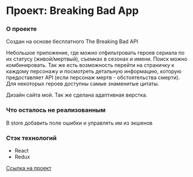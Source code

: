 # Проект: Breaking Bad App
### О проекте

Создан на основе бесплатного The Breaking Bad API 

Небольшое приложение, где можно отфильтровать героев сериала по их статусу (живой/мертвый), съемках в сезонах и имени. Поиск можно комбинировать. Так же есть возможность перейти на страничку к каждому персонажу и посмотреть детальную информацию, которую предоставляет API (если персонаж мертв - обстоятельства смерти). Для некоторых героев доступны самые знаменитые цитаты.

Дизайн сайта мой. Так же сделана адаптивная верстка.

### Что осталось не реализованным
В store добавить поле ошибки и управлять им из экшенов

### Стэк технологий
* React
* Redux

[Ссылка на проект](https://qwelip.github.io/react-redux-Breaking-Bad/)